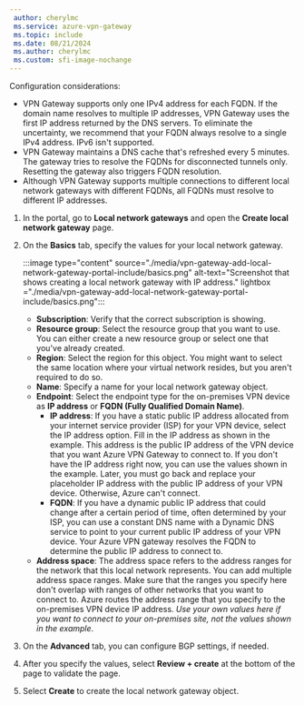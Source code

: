 ```yaml
---
 author: cherylmc
 ms.service: azure-vpn-gateway
 ms.topic: include
 ms.date: 08/21/2024
 ms.author: cherylmc
 ms.custom: sfi-image-nochange
---
```


Configuration considerations:

* VPN Gateway supports only one IPv4 address for each FQDN. If the domain name resolves to multiple IP addresses, VPN Gateway uses the first IP address returned by the DNS servers. To eliminate the uncertainty, we recommend that your FQDN always resolve to a single IPv4 address. IPv6 isn't supported.
* VPN Gateway maintains a DNS cache that's refreshed every 5 minutes. The gateway tries to resolve the FQDNs for disconnected tunnels only. Resetting the gateway also triggers FQDN resolution.
* Although VPN Gateway supports multiple connections to different local network gateways with different FQDNs, all FQDNs must resolve to different IP addresses.

1. In the portal, go to **Local network gateways** and open the **Create local network gateway** page.
1. On the **Basics** tab, specify the values for your local network gateway.

   :::image type="content" source="./media/vpn-gateway-add-local-network-gateway-portal-include/basics.png" alt-text="Screenshot that shows creating a local network gateway with IP address." lightbox ="./media/vpn-gateway-add-local-network-gateway-portal-include/basics.png":::

   * **Subscription**: Verify that the correct subscription is showing.
   * **Resource group**: Select the resource group that you want to use. You can either create a new resource group or select one that you've already created.
   * **Region**: Select the region for this object. You might want to select the same location where your virtual network resides, but you aren't required to do so.
   * **Name**: Specify a name for your local network gateway object.
   * **Endpoint**: Select the endpoint type for the on-premises VPN device as **IP address** or **FQDN (Fully Qualified Domain Name)**.
      * **IP address**: If you have a static public IP address allocated from your internet service provider (ISP) for your VPN device, select the IP address option. Fill in the IP address as shown in the example. This address is the public IP address of the VPN device that you want Azure VPN Gateway to connect to. If you don't have the IP address right now, you can use the values shown in the example. Later, you must go back and replace your placeholder IP address with the public IP address of your VPN device. Otherwise, Azure can't connect.
      * **FQDN**: If you have a dynamic public IP address that could change after a certain period of time, often determined by your ISP, you can use a constant DNS name with a Dynamic DNS service to point to your current public IP address of your VPN device. Your Azure VPN gateway resolves the FQDN to determine the public IP address to connect to.
   * **Address space**: The address space refers to the address ranges for the network that this local network represents. You can add multiple address space ranges. Make sure that the ranges you specify here don't overlap with ranges of other networks that you want to connect to. Azure routes the address range that you specify to the on-premises VPN device IP address. *Use your own values here if you want to connect to your on-premises site, not the values shown in the example*.

1. On the **Advanced** tab, you can configure BGP settings, if needed.
1. After you specify the values, select **Review + create** at the bottom of the page to validate the page.
1. Select **Create** to create the local network gateway object.